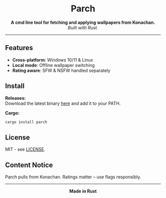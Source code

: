 <div align="center">

# Parch

**A cmd line tool for fetching and applying wallpapers from Konachan.**  
*Built with Rust.*

</div>

---

## Features

- **Cross-platform**: Windows 10/11 & Linux  
- **Local mode**: Offline wallpaper switching  
- **Rating aware**: SFW & NSFW handled separately  

## Install

**Releases:**  
Download the latest binary [here](https://github.com/signalbean/Parch/releases/latest) and add it to your PATH.

**Cargo:**

```bash
cargo install parch
````

## License

MIT - see [LICENSE](LICENSE).

## Content Notice

Parch pulls from Konachan. Ratings matter – use flags responsibly.

---

<div align="center">

**Made in Rust**

</div>
